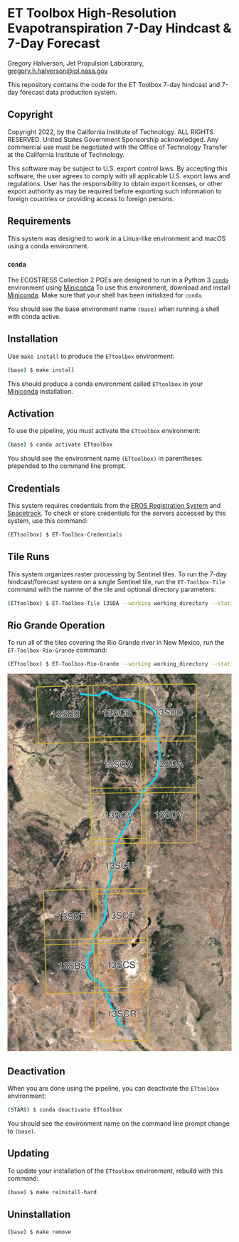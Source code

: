 # ET Toolbox High-Resolution Evapotranspiration 7-Day Hindcast & 7-Day Forecast

Gregory Halverson, Jet Propulsion Laboratory, [gregory.h.halverson@jpl.nasa.gov](mailto:gregory.h.halverson@jpl.nasa.gov)

This repository contains the code for the ET Toolbox 7-day hindcast and 7-day forecast data production system.

## Copyright

Copyright 2022, by the California Institute of Technology. ALL RIGHTS RESERVED. United States Government Sponsorship acknowledged. Any commercial use must be negotiated with the Office of Technology Transfer at the California Institute of Technology.
 
This software may be subject to U.S. export control laws. By accepting this software, the user agrees to comply with all applicable U.S. export laws and regulations. User has the responsibility to obtain export licenses, or other export authority as may be required before exporting such information to foreign countries or providing access to foreign persons.

## Requirements

This system was designed to work in a Linux-like environment and macOS using a conda environment.

### `conda`

The ECOSTRESS Collection 2 PGEs are designed to run in a Python 3 [`conda`](https://docs.conda.io/en/latest/miniconda.html) environment using [Miniconda](https://docs.conda.io/en/latest/miniconda.html) To use this environment, download and install [Miniconda](https://docs.conda.io/en/latest/miniconda.html). Make sure that your shell has been initialized for `conda`.

You should see the base environment name `(base)` when running a shell with conda active.

## Installation

Use `make install` to produce the `ETtoolbox` environment:

```bash
(base) $ make install
```

This should produce a conda environment called `ETtoolbox` in your [Miniconda](https://docs.conda.io/en/latest/miniconda.html) installation.

## Activation

To use the pipeline, you must activate the `ETtoolbox` environment:

```bash
(base) $ conda activate ETtoolbox
```

You should see the environment name `(ETtoolbox)` in parentheses prepended to the command line prompt.

## Credentials

This system requires credentials from the [EROS Registration System](https://ers.cr.usgs.gov/register) and [Spacetrack](https://www.space-track.org/auth/createAccount). To check or store credentials for the servers accessed by this system, use this command:

```bash
(ETtoolbox) $ ET-Toolbox-Credentials
```

## Tile Runs

This system organizes raster processing by Sentinel tiles. To run the 7-day hindcast/forecast system on a single Sentinel tile, run the `ET-Toolbox-Tile` command with the namne of the tile and optional directory parameters:

```bash
(ETtoolbox) $ ET-Toolbox-Tile 13SDA --working working_directory --static static_directory --SRTM SRTM_directory --LANCE LANCE_directory --GEOS5FP GEOS5FP_directory
```

## Rio Grande Operation

To run all of the tiles covering the Rio Grande river in New Mexico, run the `ET-Toolbox-Rio-Grande` command:

```bash
(ETtoolbox) $ ET-Toolbox-Rio-Grande --working working_directory --static static_directory --SRTM SRTM_directory --LANCE LANCE_directory --GEOS5FP GEOS5FP_directory
```

![Map of Rio Grande Sentinel Tiles](./Rio%20Grande%20Sentinel%20Tiles.png)

## Deactivation

When you are done using the pipeline, you can deactivate the `ETtoolbox` environment:

```bash
(STARS) $ conda deactivate ETtoolbox
```

You should see the environment name on the command line prompt change to `(base)`.

## Updating

To update your installation of the `ETtoolbox` environment, rebuild with this command:

```bash
(base) $ make reinstall-hard
```

## Uninstallation

```bash
(base) $ make remove
```

